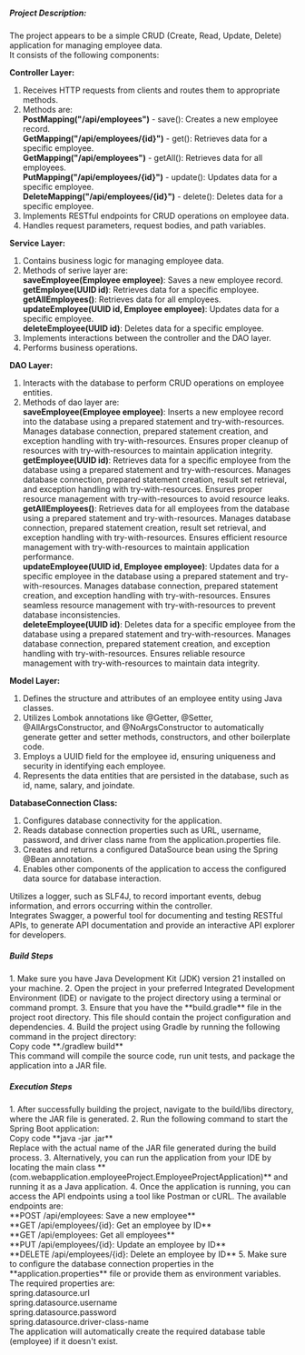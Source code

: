<h5>Project Description:</h5>

The project appears to be a simple CRUD (Create, Read, Update, Delete) application for managing employee data. 
<br>It consists of the following components:

**Controller Layer:**
1. Receives HTTP requests from clients and routes them to appropriate methods.
2. Methods are:
     <br>**PostMapping("/api/employees")** - save(): Creates a new employee record.
     <br>**GetMapping("/api/employees/{id}")** - get(): Retrieves data for a specific employee.
     <br>**GetMapping("/api/employees")** - getAll(): Retrieves data for all employees.
     <br>**PutMapping("/api/employees/{id}")** - update(): Updates data for a specific employee.
     <br>**DeleteMapping("/api/employees/{id}")** - delete(): Deletes data for a specific employee.
4. Implements RESTful endpoints for CRUD operations on employee data.
5. Handles request parameters, request bodies, and path variables.

**Service Layer:**
1. Contains business logic for managing employee data.
2. Methods of serive layer are:
     <br>**saveEmployee(Employee employee)**: Saves a new employee record.
     <br>**getEmployee(UUID id)**: Retrieves data for a specific employee.
     <br>**getAllEmployees()**: Retrieves data for all employees.
     <br>**updateEmployee(UUID id, Employee employee)**: Updates data for a specific employee.
     <br>**deleteEmployee(UUID id)**: Deletes data for a specific employee.
4. Implements interactions between the controller and the DAO layer.
5. Performs business operations.

**DAO Layer:**
1. Interacts with the database to perform CRUD operations on employee entities.
2. Methods of dao layer are:
   <br>**saveEmployee(Employee employee)**:
     Inserts a new employee record into the database using a prepared statement and try-with-resources.
     Manages database connection, prepared statement creation, and exception handling with try-with-resources.
     Ensures proper cleanup of resources with try-with-resources to maintain application integrity.
   <br>**getEmployee(UUID id)**:
     Retrieves data for a specific employee from the database using a prepared statement and try-with-resources.
     Manages database connection, prepared statement creation, result set retrieval, and exception handling with try-with-resources.
     Ensures proper resource management with try-with-resources to avoid resource leaks.
   <br>**getAllEmployees()**:
      Retrieves data for all employees from the database using a prepared statement and try-with-resources.
      Manages database connection, prepared statement creation, result set retrieval, and exception handling with try-with-resources.
      Ensures efficient resource management with try-with-resources to maintain application performance.
   <br>**updateEmployee(UUID id, Employee employee)**:
      Updates data for a specific employee in the database using a prepared statement and try-with-resources.
      Manages database connection, prepared statement creation, and exception handling with try-with-resources.
      Ensures seamless resource management with try-with-resources to prevent database inconsistencies.
   <br>**deleteEmployee(UUID id)**:
      Deletes data for a specific employee from the database using a prepared statement and try-with-resources.
      Manages database connection, prepared statement creation, and exception handling with try-with-resources.
      Ensures reliable resource management with try-with-resources to maintain data integrity.

**Model Layer:**
1. Defines the structure and attributes of an employee entity using Java classes.
2. Utilizes Lombok annotations like @Getter, @Setter, @AllArgsConstructor, and @NoArgsConstructor to automatically generate getter and setter methods, constructors, and other boilerplate code.
3. Employs a UUID field for the employee id, ensuring uniqueness and security in identifying each employee.
4. Represents the data entities that are persisted in the database, such as id, name, salary, and joindate.

**DatabaseConnection Class:**
1. Configures database connectivity for the application.
2. Reads database connection properties such as URL, username, password, and driver class name from the application.properties file.
3. Creates and returns a configured DataSource bean using the Spring @Bean annotation.
4. Enables other components of the application to access the configured data source for database interaction.

Utilizes a logger, such as SLF4J, to record important events, debug information, and errors occurring within the controller.
<br>Integrates Swagger, a powerful tool for documenting and testing RESTful APIs, to generate API documentation and provide an interactive API explorer for developers.


<h5>Build Steps</h5>
1. Make sure you have Java Development Kit (JDK) version 21 installed on your machine.
2. Open the project in your preferred Integrated Development Environment (IDE) or navigate to the project directory using a terminal or command prompt.
3. Ensure that you have the **build.gradle** file in the project root directory. This file should contain the project configuration and dependencies.
4. Build the project using Gradle by running the following command in the project directory:
   <br>Copy code
   **./gradlew build**
<br>This command will compile the source code, run unit tests, and package the application into a JAR file.

<h5>Execution Steps</h5>
1. After successfully building the project, navigate to the build/libs directory, where the JAR file is generated.
2. Run the following command to start the Spring Boot application:
   <br>Copy code
   **java -jar <jar-file-name>.jar**
<br>Replace <jar-file-name> with the actual name of the JAR file generated during the build process.
3. Alternatively, you can run the application from your IDE by locating the main class **(com.webapplication.employeeProject.EmployeeProjectApplication)** and running it as a Java application.
4. Once the application is running, you can access the API endpoints using a tool like Postman or cURL. The available endpoints are:
   <br>**POST /api/employees: Save a new employee**
   <br>**GET /api/employees/{id}: Get an employee by ID**
   <br>**GET /api/employees: Get all employees**
   <br>**PUT /api/employees/{id}: Update an employee by ID**
   <br>**DELETE /api/employees/{id}: Delete an employee by ID**
5. Make sure to configure the database connection properties in the **application.properties** file or provide them as environment variables. The required properties are:
<br>spring.datasource.url
<br>spring.datasource.username
<br>spring.datasource.password
<br>spring.datasource.driver-class-name
<br>The application will automatically create the required database table (employee) if it doesn't exist.
